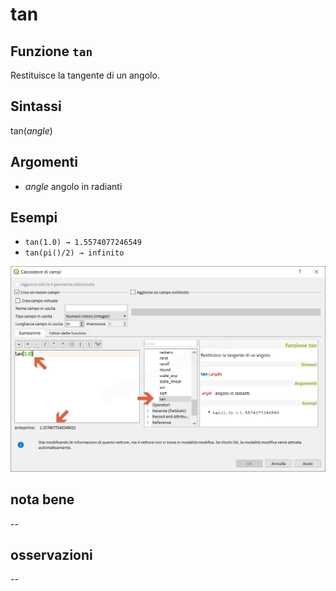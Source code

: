# tan

## Funzione `tan`

Restituisce la tangente di un angolo.

## Sintassi

tan\(_angle_\)

## Argomenti

* _angle_ angolo in radianti

## Esempi

* `tan(1.0) → 1.5574077246549`
* `tan(pi()/2) → infinito`

![](../../../.gitbook/assets/tan1%20%281%29.png)

## nota bene

--

## osservazioni

--


